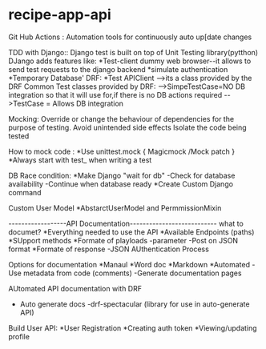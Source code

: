 # recipe-app-api




Git Hub Actions :
Automation tools for continuously auto up[date changes

TDD with Django::
 Django test is built on top of Unit Testing library(pytthon)
 DJango adds features like:
    *Test-client dummy web browser--it allows to send test requests to the django backend
    *simulate authentication
    *Temporary Database'
 DRF:
    *Test APIClient -->its a class provided by the DRF
Common Test classes provided by DRF:
    -->SimpeTestCase=NO DB integration so that it will use for,if there is no DB actions required
    -->TestCase =  Allows DB integration

Mocking:
Override or change the behaviour of dependencies  for the purpose of testing.
Avoid unintended side effects
Isolate the code being tested

How to mock code :
*Use unittest.mock
   { Magicmock /Mock
    patch }
*Always start with test_ when writing a test

DB Race condition:
*Make Django "wait for db"
    -Check for database availability
    -Continue when database ready
*Create Custom Django command


Custom User Model
*AbstarctUserModel and PermmissionMixin


------------------API Documentation---------------------------
what to documet?
*Everything needed to use the API
*Available Endpoints (paths)
*SUpport methods
*Formate of playloads
    -parameter
    -Post on JSON format
*Formate of response
    -JSON
AUthentication Process

Options for documentation
*Manaul
    *Word doc
    *Markdown
*Automated
    -Use metadata from code (comments)
    -Generate documentation pages

AUtomated API documentation with DRF
*   Auto generate docs
    -drf-spectacular (library for use in auto-generate API)


Build User API:
*User Registration
*Creating auth token
*Viewing/updating profile
